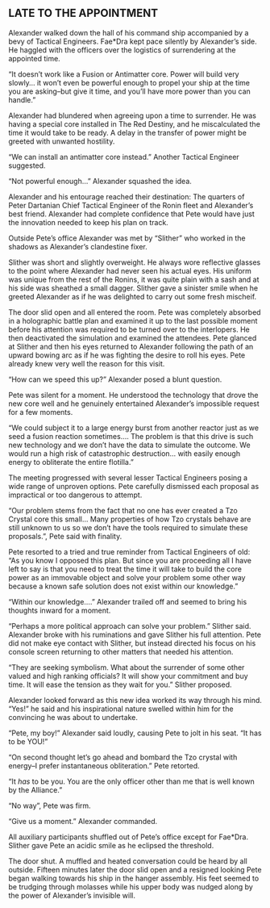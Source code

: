 ## LATE TO THE APPOINTMENT

Alexander walked down the hall of his command ship accompanied by a bevy of Tactical Engineers.  Fae\*Dra kept pace silently by Alexander’s side.  He haggled with the officers over the logistics of surrendering at the appointed time.

“It doesn’t work like a Fusion or Antimatter core.  Power will build very slowly… it won’t even be powerful enough to propel your ship at the time you are asking–but give it time, and you’ll have more power than you can handle.”

Alexander had blundered when agreeing upon a time to surrender.  He was having a special core installed in The Red Destiny, and he miscalculated the time it would take to be ready.  A delay in the transfer of power might be greeted with unwanted hostility.

“We can install an antimatter core instead.” Another Tactical Engineer suggested.

“Not powerful enough…” Alexander squashed the idea.

Alexander and his entourage reached their destination: The quarters of Peter Dartanian Chief Tactical Engineer of the Ronin fleet and Alexander’s best friend.   Alexander had complete confidence that Pete would have just the innovation needed to keep his plan on track.

Outside Pete’s office Alexander was met by “Slither” who worked in the shadows as Alexander’s clandestine fixer.

Slither was short and slightly overweight.  He always wore reflective glasses to the point where Alexander had never seen his actual eyes.  His uniform was unique from the rest of the Ronins, it was quite plain with a sash and at his side was sheathed a small dagger.   Slither gave a sinister smile when he greeted Alexander as if he was delighted to carry out some fresh mischeif.

The door slid open and all entered the room. Pete was completely absorbed in a holographic battle plan and examined it up to the last possible moment before his attention was required to be turned over to the interlopers.  He then deactivated the simulation and examined the attendees.  Pete glanced at Slither and then his eyes returned to Alexander following the path of an upward bowing arc as if he was fighting the desire to roll his eyes.  Pete already knew very well the reason for this visit.

“How can we speed this up?”  Alexander posed a blunt question.

Pete was silent for a moment.  He understood the technology that drove the new core well and he genuinely entertained Alexander’s impossible request for a few moments.

“We could subject it to a large energy burst from another reactor just as we seed a fusion reaction sometimes…. The problem is that this drive is such new technology and we don’t have the data to simulate the outcome.  We would run a high risk of catastrophic destruction… with easily enough energy to obliterate the entire flotilla.”

The meeting progressed with several lesser Tactical Engineers posing a wide range of unproven options.  Pete carefully dismissed each proposal as impractical  or too dangerous to attempt.

“Our problem stems from the fact that no one has ever created a Tzo Crystal core this small… Many properties of how Tzo crystals behave are still unknown to us so we don’t have the tools required to simulate these proposals.”, Pete said with finality.

Pete resorted to a tried and true reminder from Tactical Engineers of old: “As you know I opposed this plan.  But since you are proceeding all I have left to say is that you need to treat the time it will take to build the core power as an immovable object and solve your problem some other way because a known safe solution does not exist within our knowledge.”

“Within our knowledge….” Alexander trailed off and seemed to bring his thoughts inward for a moment.

“Perhaps a more political approach can solve your problem.”  Slither said. Alexander broke with his ruminations and gave Slither his full attention.   Pete did not make eye contact with Slither, but instead directed his focus on his console screen returning to other matters that needed his attention.

“They are seeking symbolism.  What about the surrender of some other valued and high ranking officials?  It will show your commitment and buy time.  It will ease the tension as they wait for you.”  Slither proposed.

Alexander looked forward as this new idea worked its way through his mind.  “Yes\!” he said and his inspirational nature swelled within him for the convincing he was about to undertake.

“Pete, my boy\!” Alexander said loudly, causing Pete to jolt in his seat.  “It has to be YOU\!”

“On second thought let’s go ahead and bombard the Tzo crystal with energy–I prefer instantaneous obliteration.” Pete retorted.

“It *has* to be you.  You are the only officer other than me that is well known by the Alliance.”

“No way”, Pete was firm.

“Give us a moment.” Alexander commanded.

All auxiliary participants shuffled out of Pete’s office except for Fae\*Dra.   Slither gave Pete an acidic smile as he eclipsed the threshold.

The door shut.  A muffled and heated conversation could be heard by all outside.  Fifteen minutes later the door slid open and a resigned looking Pete began walking towards his ship in the hanger assembly.  His feet seemed to be trudging through molasses while his upper body was nudged along by the power of Alexander’s invisible will.
